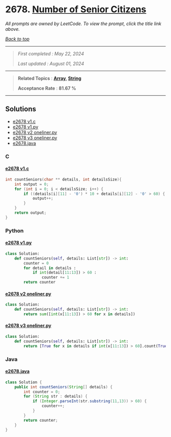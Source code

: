 # 2678. [Number of Senior Citizens](<https://leetcode.com/problems/number-of-senior-citizens>)

*All prompts are owned by LeetCode. To view the prompt, click the title link above.*

*[Back to top](<../README.md>)*

------

> *First completed : May 22, 2024*
>
> *Last updated : August 01, 2024*

------

> **Related Topics** : **[Array](<by_topic/Array.md>), [String](<by_topic/String.md>)**
>
> **Acceptance Rate** : **81.67 %**

------

## Solutions

- [e2678 v1.c](<../my-submissions/e2678 v1.c>)
- [e2678 v1.py](<../my-submissions/e2678 v1.py>)
- [e2678 v2 oneliner.py](<../my-submissions/e2678 v2 oneliner.py>)
- [e2678 v3 oneliner.py](<../my-submissions/e2678 v3 oneliner.py>)
- [e2678.java](<../my-submissions/e2678.java>)
### C
#### [e2678 v1.c](<../my-submissions/e2678 v1.c>)
```C
int countSeniors(char ** details, int detailsSize){
    int output = 0;
    for (int i = 0; i < detailsSize; i++) {
        if ((details[i][11] - '0') * 10 + details[i][12] - '0' > 60) {
            output++;
        }
    }
    return output;
}
```

### Python
#### [e2678 v1.py](<../my-submissions/e2678 v1.py>)
```Python
class Solution:
    def countSeniors(self, details: List[str]) -> int:
        counter = 0
        for detail in details :
            if int(detail[11:13]) > 60 :
                counter += 1
        return counter
```

#### [e2678 v2 oneliner.py](<../my-submissions/e2678 v2 oneliner.py>)
```Python
class Solution:
    def countSeniors(self, details: List[str]) -> int:
        return sum([int(x[11:13]) > 60 for x in details])
```

#### [e2678 v3 oneliner.py](<../my-submissions/e2678 v3 oneliner.py>)
```Python
class Solution:
    def countSeniors(self, details: List[str]) -> int:
        return [True for x in details if int(x[11:13]) > 60].count(True)
```

### Java
#### [e2678.java](<../my-submissions/e2678.java>)
```Java
class Solution {
    public int countSeniors(String[] details) {
        int counter = 0;
        for (String str : details) {
            if (Integer.parseInt(str.substring(11,13)) > 60) {
                counter++;
            }
        }
        return counter;
    }
}
```

